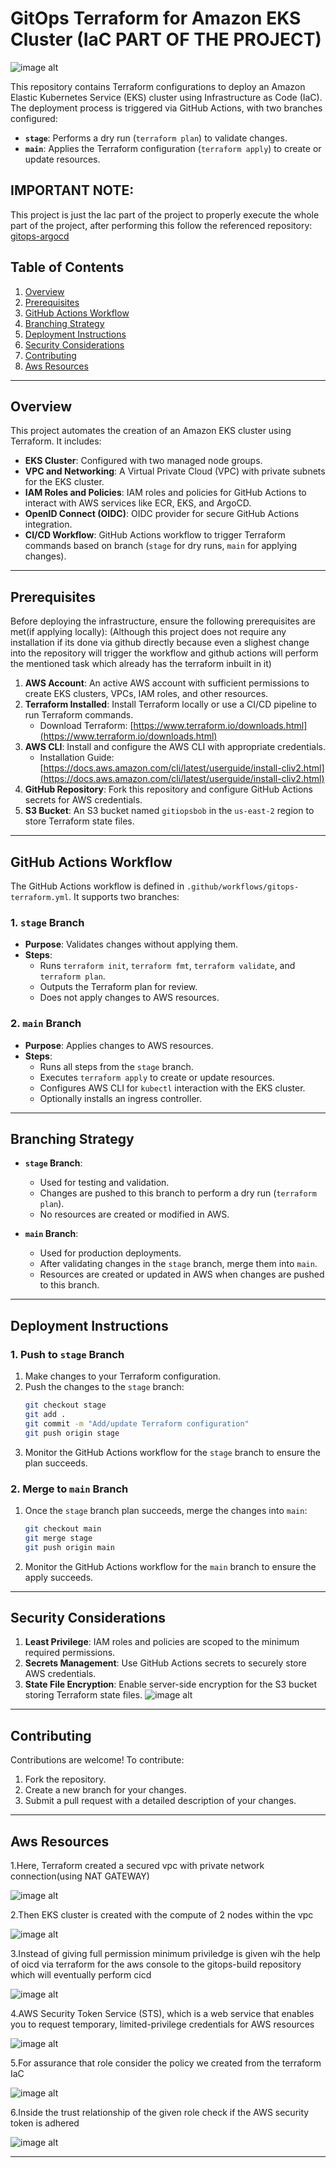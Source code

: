 # GitOps Terraform for Amazon EKS Cluster (IaC PART OF THE PROJECT)

![image alt](https://github.com/Ashsatsan/gitops-terra/blob/main/images/PHASE1.png?raw=true)


This repository contains Terraform configurations to deploy an Amazon Elastic Kubernetes Service (EKS) cluster using Infrastructure as Code (IaC). The deployment process is triggered via GitHub Actions, with two branches configured:

- **`stage`**: Performs a dry run (`terraform plan`) to validate changes.
- **`main`**: Applies the Terraform configuration (`terraform apply`) to create or update resources.

## IMPORTANT NOTE:
This project is just the Iac part of the project to properly execute the whole part of the project, after performing this follow the referenced repository:
[gitops-argocd](https://github.com/Ashsatsan/gitops-argocd)

## Table of Contents

1. [Overview](#overview)
2. [Prerequisites](#prerequisites)
3. [GitHub Actions Workflow](#github-actions-workflow)
4. [Branching Strategy](#branching-strategy)
5. [Deployment Instructions](#deployment-instructions)
6. [Security Considerations](#security-considerations)
7. [Contributing](#contributing)
8. [Aws Resources](#Aws-Resources)

---

## Overview

This project automates the creation of an Amazon EKS cluster using Terraform. It includes:

- **EKS Cluster**: Configured with two managed node groups.
- **VPC and Networking**: A Virtual Private Cloud (VPC) with private subnets for the EKS cluster.
- **IAM Roles and Policies**: IAM roles and policies for GitHub Actions to interact with AWS services like ECR, EKS, and ArgoCD.
- **OpenID Connect (OIDC)**: OIDC provider for secure GitHub Actions integration.
- **CI/CD Workflow**: GitHub Actions workflow to trigger Terraform commands based on branch (`stage` for dry runs, `main` for applying changes).

---

## Prerequisites

Before deploying the infrastructure, ensure the following prerequisites are met(if applying locally):
(Although this project does not require any installation if its done via github directly because even a slighest change into the repository will trigger the workflow and github actions will perform the mentioned task
which already has the terraform inbuilt in it)

1. **AWS Account**: An active AWS account with sufficient permissions to create EKS clusters, VPCs, IAM roles, and other resources.
2. **Terraform Installed**: Install Terraform locally or use a CI/CD pipeline to run Terraform commands.
   - Download Terraform: [https://www.terraform.io/downloads.html](https://www.terraform.io/downloads.html)
3. **AWS CLI**: Install and configure the AWS CLI with appropriate credentials.
   - Installation Guide: [https://docs.aws.amazon.com/cli/latest/userguide/install-cliv2.html](https://docs.aws.amazon.com/cli/latest/userguide/install-cliv2.html)
4. **GitHub Repository**: Fork this repository and configure GitHub Actions secrets for AWS credentials.
5. **S3 Bucket**: An S3 bucket named `gitiopsbob` in the `us-east-2` region to store Terraform state files.

---

## GitHub Actions Workflow

The GitHub Actions workflow is defined in `.github/workflows/gitops-terraform.yml`. It supports two branches:

### 1. `stage` Branch
- **Purpose**: Validates changes without applying them.
- **Steps**:
  - Runs `terraform init`, `terraform fmt`, `terraform validate`, and `terraform plan`.
  - Outputs the Terraform plan for review.
  - Does not apply changes to AWS resources.

### 2. `main` Branch
- **Purpose**: Applies changes to AWS resources.
- **Steps**:
  - Runs all steps from the `stage` branch.
  - Executes `terraform apply` to create or update resources.
  - Configures AWS CLI for `kubectl` interaction with the EKS cluster.
  - Optionally installs an ingress controller.

---

## Branching Strategy

- **`stage` Branch**:
  - Used for testing and validation.
  - Changes are pushed to this branch to perform a dry run (`terraform plan`).
  - No resources are created or modified in AWS.

- **`main` Branch**:
  - Used for production deployments.
  - After validating changes in the `stage` branch, merge them into `main`.
  - Resources are created or updated in AWS when changes are pushed to this branch.
    
---

## Deployment Instructions

### 1. Push to `stage` Branch
1. Make changes to your Terraform configuration.
2. Push the changes to the `stage` branch:
   ```bash
   git checkout stage
   git add .
   git commit -m "Add/update Terraform configuration"
   git push origin stage
   ```
3. Monitor the GitHub Actions workflow for the `stage` branch to ensure the plan succeeds.

### 2. Merge to `main` Branch
1. Once the `stage` branch plan succeeds, merge the changes into `main`:
   ```bash
   git checkout main
   git merge stage
   git push origin main
   ```
2. Monitor the GitHub Actions workflow for the `main` branch to ensure the apply succeeds.

---

## Security Considerations

1. **Least Privilege**: IAM roles and policies are scoped to the minimum required permissions.
2. **Secrets Management**: Use GitHub Actions secrets to securely store AWS credentials.
3. **State File Encryption**: Enable server-side encryption for the S3 bucket storing Terraform state files.
   ![image alt](https://github.com/Ashsatsan/gitops-terra/blob/main/images/terra7.png?raw=true)
   
---

## Contributing

Contributions are welcome! To contribute:

1. Fork the repository.
2. Create a new branch for your changes.
3. Submit a pull request with a detailed description of your changes.

---

## Aws Resources

1.Here, Terraform created a secured vpc with private network connection(using NAT GATEWAY)

![image alt](https://github.com/Ashsatsan/gitops-terra/blob/main/images/terra2.png?raw=true)

2.Then EKS cluster is created with the compute of 2 nodes within the vpc

![image alt](https://github.com/Ashsatsan/gitops-terra/blob/main/images/terra1.png?raw=true)

3.Instead of giving full permission minimum priviledge is given wih the help of oicd via terraform for the aws console to the gitops-build repository which will eventually perform cicd

![image alt](https://github.com/Ashsatsan/gitops-terra/blob/main/images/terra3.png?raw=true)

4.AWS Security Token Service (STS), which is a web service that enables you to request temporary, limited-privilege credentials for AWS resources

![image alt](https://github.com/Ashsatsan/gitops-terra/blob/main/images/terra4.png?raw=true)

5.For assurance that role consider the policy we created from the terraform IaC 

![image alt](https://github.com/Ashsatsan/gitops-terra/blob/main/images/terra5.png?raw=true)

6.Inside the trust relationship of the given role check if the AWS security token is adhered

![image alt](https://github.com/Ashsatsan/gitops-terra/blob/main/images/terra6.png?raw=true)









---


